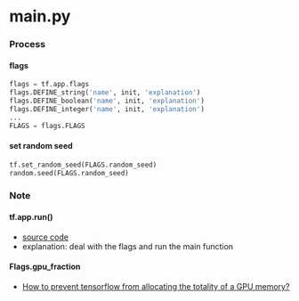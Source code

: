 main.py
======
### Process
#### flags
```python
flags = tf.app.flags
flags.DEFINE_string('name', init, 'explanation')
flags.DEFINE_boolean('name', init, 'explanation')
flags.DEFINE_integer('name', init, 'explanation')
...
FLAGS = flags.FLAGS
```
#### set random seed
```python
tf.set_random_seed(FLAGS.random_seed)
random.seed(FLAGS.random_seed)
```

### Note
#### tf.app.run()
  * [source code](https://github.com/tensorflow/tensorflow/blob/master/tensorflow/python/platform/app.py)  
  * explanation: deal with the flags and run the main function

#### Flags.gpu_fraction
  * [How to prevent tensorflow from allocating the totality of a GPU memory?](http://ppt.cc/R6Ruc)
